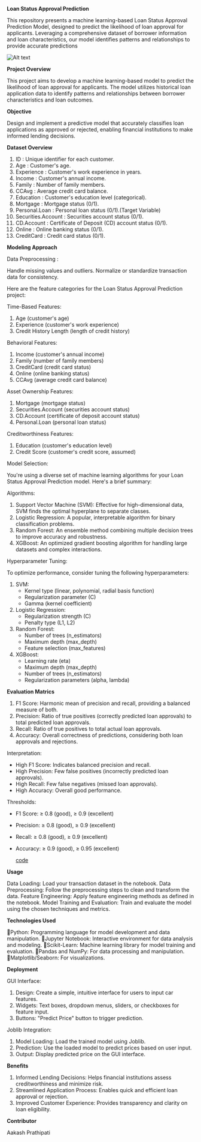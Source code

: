 **Loan Status Approval Prediction**

This repository presents a machine learning-based Loan Status Approval Prediction Model, designed to predict the likelihood of loan approval for applicants. Leveraging a comprehensive dataset of borrower information and loan characteristics, our model identifies patterns and relationships to provide accurate predictions

![Alt text](https://user-images.githubusercontent.com/106006755/216782833-2ee42fc2-c7c0-4032-a747-cf64671ae336.gif)


**Project Overview**

This project aims to develop a machine learning-based model to predict the likelihood of loan approval for applicants. The model utilizes historical loan application data to identify patterns and relationships between borrower characteristics and loan outcomes.


**Objective**

Design and implement a predictive model that accurately classifies loan applications as approved or rejected, enabling financial institutions to make informed lending decisions.



**Dataset Overview**

1. ID : Unique identifier for each customer.
2. Age : Customer's age.
3. Experience : Customer's work experience in years.
4. Income : Customer's annual income.
5. Family : Number of family members.
6. CCAvg : Average credit card balance.
7. Education : Customer's education level (categorical).
8. Mortgage : Mortgage status (0/1).
9. Personal.Loan : Personal loan status (0/1).(Target Variable)
10. Securities.Account : Securities account status (0/1).
11. CD.Account : Certificate of Deposit (CD) account status (0/1).
12. Online : Online banking status (0/1).
13. CreditCard : Credit card status (0/1).





**Modeling Approach**

Data Preprocessing :

Handle missing values and outliers.
Normalize or standardize transaction data for consistency.

Here are the feature categories for the Loan Status Approval Prediction project:

Time-Based Features:

1. Age (customer's age)
2. Experience (customer's work experience)
3. Credit History Length (length of credit history)

Behavioral Features:

1. Income (customer's annual income)
2. Family (number of family members)
3. CreditCard (credit card status)
4. Online (online banking status)
5. CCAvg (average credit card balance)

Asset Ownership Features:

1. Mortgage (mortgage status)
2. Securities.Account (securities account status)
3. CD.Account (certificate of deposit account status)
4. Personal.Loan (personal loan status)

Creditworthiness Features:

1. Education (customer's education level)
2. Credit Score (customer's credit score, assumed)


Model Selection:

You're using a diverse set of machine learning algorithms for your Loan Status Approval Prediction model. Here's a brief summary:

Algorithms:

1. Support Vector Machine (SVM): Effective for high-dimensional data, SVM finds the optimal hyperplane to separate classes.
2. Logistic Regression: A popular, interpretable algorithm for binary classification problems.
3. Random Forest: An ensemble method combining multiple decision trees to improve accuracy and robustness.
4. XGBoost: An optimized gradient boosting algorithm for handling large datasets and complex interactions.

Hyperparameter Tuning:

To optimize performance, consider tuning the following hyperparameters:

1. SVM:
    - Kernel type (linear, polynomial, radial basis function)
    - Regularization parameter (C)
    - Gamma (kernel coefficient)
2. Logistic Regression:
    - Regularization strength (C)
    - Penalty type (L1, L2)
3. Random Forest:
    - Number of trees (n_estimators)
    - Maximum depth (max_depth)
    - Feature selection (max_features)
4. XGBoost:
    - Learning rate (eta)
    - Maximum depth (max_depth)
    - Number of trees (n_estimators)
    - Regularization parameters (alpha, lambda)




**Evaluation Matrics**

1. F1 Score: Harmonic mean of precision and recall, providing a balanced measure of both.
2. Precision: Ratio of true positives (correctly predicted loan approvals) to total predicted loan approvals.
3. Recall: Ratio of true positives to total actual loan approvals.
4. Accuracy: Overall correctness of predictions, considering both loan approvals and rejections.

Interpretation:

- High F1 Score: Indicates balanced precision and recall.
- High Precision: Few false positives (incorrectly predicted loan approvals).
- High Recall: Few false negatives (missed loan approvals).
- High Accuracy: Overall good performance.

Thresholds:

- F1 Score: ≥ 0.8 (good), ≥ 0.9 (excellent)
- Precision: ≥ 0.8 (good), ≥ 0.9 (excellent)
- Recall: ≥ 0.8 (good), ≥ 0.9 (excellent)
- Accuracy: ≥ 0.9 (good), ≥ 0.95 (excellent)

  [code](https://github.com/Aakash1379/used_car_price_prediction/blob/main/used%20car%20price%20prediction.ipynb)


**Usage**

Data Loading: Load your transaction dataset in the notebook.
Data Preprocessing: Follow the preprocessing steps to clean and transform the data.
Feature Engineering: Apply feature engineering methods as defined in the notebook.
Model Training and Evaluation: Train and evaluate the model using the chosen techniques and metrics.

**Technologies Used**

Python: Programming language for model development and data       manipulation.
Jupyter Notebook: Interactive environment for data analysis and modeling.
Scikit-Learn: Machine learning library for model training and evaluation.
Pandas and NumPy: For data processing and manipulation.
Matplotlib/Seaborn: For visualizations.

**Deployment**

GUI Interface:
1. Design: Create a simple, intuitive interface for users to input car     features.
2. Widgets: Text boxes, dropdown menus, sliders, or checkboxes for feature input.
3. Buttons: "Predict Price" button to trigger prediction.

Joblib Integration:
 1. Model Loading: Load the trained model using Joblib.
2. Prediction: Use the loaded model to predict prices based on user input.
3. Output: Display predicted price on the GUI interface.


**Benefits**

1. Informed Lending Decisions: Helps financial institutions assess creditworthiness and minimize risk.
2. Streamlined Application Process: Enables quick and efficient loan approval or rejection.
3. Improved Customer Experience: Provides transparency and clarity on loan eligibility.

**Contributor**

Aakash Prathipati
